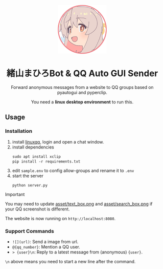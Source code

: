 <div align="center">
   <img width="160" src="asset/mahiro.png" alt="logo"></br>

# 緒山まひろBot & QQ Auto GUI Sender

Forward anonymous messages from a website to QQ groups based on pyautogui and pyperclip.

You need a **linux desktop environment** to run this.

</div>

## Usage

### Installation

1. install [linuxqq](https://im.qq.com/linuxqq), login and open a chat window.
2. install dependencies
   ```shell
   sudo apt install xclip
   pip install -r requirements.txt
   ```
3. edit `sample.env` to config allow-groups and rename it to `.env`
4. start the server
   ```shell
   python server.py
   ```

> [!IMPORTANT]  
> You may need to update [asset/text_box.png](asset/text_box.png) and [asset/search_box.png](asset/search_box.png) if your QQ screenshot is different.

The website is now running on `http://localhost:8080`.

### Support Commands

- `![](url)`: Send a image from url.
- `@{qq_number}`: Mention a QQ user.
- `> {user}\n`: Reply to a latest message from (anonymous) `{user}`.

`\n` above means you need to start a new line after the command.